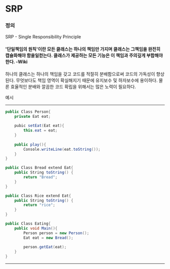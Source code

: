 # SRP

### 정의
SRP - Single Responsibility Principle

#### '단일책임의 원칙'이란 모든 클래스는 하나의 책임만 가지며 클래스는 그책임을 완전히 캡슐화해야 함을일컫는다. 클래스가 제공하는 모든 기능은 이 책임과 주의깊게 부합해야 한다. -Wiki

하나의 클래스는 하나의 책임을 갖고 코드를 적절히 분배함으로써 코드의 가독성이 향상된다. 무엇보다도 책임 영역이 확실해지기 때문에 유지보수 및 하자보수에 용이하다.
물론 효율적인 분배와 깔끔한 코드 확립을 위해서는 많은 노력이 필요하다.

예시

****
```C#
public Class Person{
    private Eat eat;
    
    pubic setEat(Eat eat){
        this.eat = eat;
    }
    
    public play(){
        Console.writeLine(eat.toString());
    }
}
```

```C#
public Class Bread extend Eat{
    public String toString() {
        return "Bread";
    }
}
```

```C#
public Class Rice extend Eat{
    public String toString() {
        return "rice";
    }
}
```

```C#
public Class Eating{
    public void Main(){
        Person person = new Person();
        Eat eat = new Bread();
        
        person.getEat(eat);
    }
}
```

---
